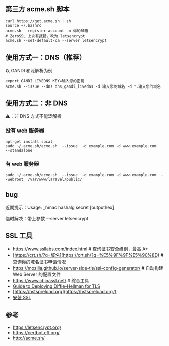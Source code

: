 ## 第三方 acme.sh 脚本

```shell
curl https://get.acme.sh | sh
source ~/.bashrc
acme.sh --register-account -m 你的邮箱
# ZeroSSL 上次有报错，改为 letsencrypt
acme.sh --set-default-ca --server letsencrypt
```

## 使用方式一：DNS（推荐）

以 GANDI 和泛解析为例

```shell
export GANDI_LIVEDNS_KEY=输入您的密钥
acme.sh --issue --dns dns_gandi_livedns -d 输入您的域名 -d *.输入您的域名
```

## 使用方式二：非 DNS

⚠️：非 DNS 方式不能泛解析

### 没有 web 服务器

```shell
apt-get install socat
sudo ~/.acme.sh/acme.sh  --issue  -d example.com -d www.example.com   --standalone
```

### 有 web 服务器

`sudo ~/.acme.sh/acme.sh  --issue  -d example.com -d www.example.com  --webroot  /var/www/laravel/public/`

## bug

近期提示：Usage: _hmac hashalg secret [outputhex]

临时解决：带上参数 --server letsencrypt

## SSL 工具

-   https://www.ssllabs.com/index.html # 查询证书安全级别，最高 A+
-   [https://crt.sh/?q=域名](https://crt.sh/?q=%E5%9F%9F%E5%90%8D) # 查询你的域名证书申请情况
-   https://mozilla.github.io/server-side-tls/ssl-config-generator/ # 自动构建 Web Server 的配置文件
-   https://www.chinassl.net/ # 综合工具
-   [Guide to Deploying Diffie-Hellman for TLS](https://weakdh.org/sysadmin.html)
-   [https://hstspreload.org](https://hstspreload.org/)
-   [安装 SSL](https://sg.godaddy.com/zh/help/ssl-16623)

## 参考

-   https://letsencrypt.org/
-   https://certbot.eff.org/
-   http://acme.sh/
